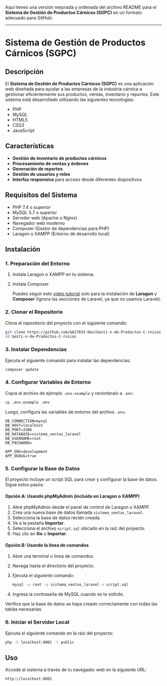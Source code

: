 Aquí tienes una versión mejorada y ordenada del archivo README para el **Sistema de Gestión de Productos Cárnicos (SGPC)** en un formato adecuado para GitHub:

---

# Sistema de Gestión de Productos Cárnicos (SGPC)

## Descripción
El **Sistema de Gestión de Productos Cárnicos (SGPC)** es una aplicación web diseñada para ayudar a las empresas de la industria cárnica a gestionar eficientemente sus productos, ventas, inventario y reportes. Este sistema está desarrollado utilizando las siguientes tecnologías:

- PHP
- MySQL
- HTML5
- CSS3
- JavaScript

## Características
- **Gestión de inventario de productos cárnicos**
- **Procesamiento de ventas y órdenes**
- **Generación de reportes**
- **Gestión de usuarios y roles**
- **Interfaz responsiva** para acceso desde diferentes dispositivos

## Requisitos del Sistema
- PHP 7.4 o superior
- MySQL 5.7 o superior
- Servidor web (Apache o Nginx)
- Navegador web moderno
- Composer (Gestor de dependencias para PHP)
- Laragon o XAMPP (Entorno de desarrollo local)

## Instalación

### 1. Preparación del Entorno
1. Instala Laragon o XAMPP en tu sistema.
2. Instala Composer.
   
   Puedes seguir este [video tutorial](https://www.youtube.com/watch?v=NOSb3gQHtmY) solo para la instalación de **Laragon** y **Composer** (Ignora las secciones de Laravel, ya que no usamos Laravel).

### 2. Clonar el Repositorio
Clona el repositorio del proyecto con el siguiente comando:

```bash
git clone https://github.com/GA17033-Dev/Gesti-n-de-Productos-C-rnicos.git
cd Gesti-n-de-Productos-C-rnicos
```

### 3. Instalar Dependencias
Ejecuta el siguiente comando para instalar las dependencias:

```bash
composer update
```

### 4. Configurar Variables de Entorno
Copia el archivo de ejemplo `.env.example` y renómbralo a `.env`:

```bash
cp .env.example .env
```

Luego, configura las variables de entorno del archivo `.env`:

```dotenv
DB_CONNECTION=mysql
DB_HOST=localhost
DB_PORT=3306
DB_DATABASE=sistema_ventas_laravel
DB_USERNAME=root
DB_PASSWORD=

APP_ENV=development
APP_DEBUG=true
```

### 5. Configurar la Base de Datos
El proyecto incluye un script SQL para crear y configurar la base de datos. Sigue estos pasos:

#### Opción A: Usando phpMyAdmin (incluido en Laragon o XAMPP)
1. Abre phpMyAdmin desde el panel de control de Laragon o XAMPP.
2. Crea una nueva base de datos llamada `sistema_ventas_laravel`.
3. Selecciona la base de datos recién creada.
4. Ve a la pestaña **Importar**.
5. Selecciona el archivo `script.sql` ubicado en la raíz del proyecto.
6. Haz clic en **Go** o **Importar**.

#### Opción B: Usando la línea de comandos
1. Abre una terminal o línea de comandos.
2. Navega hasta el directorio del proyecto.
3. Ejecuta el siguiente comando:

   ```bash
   mysql -u root -p sistema_ventas_laravel < script.sql
   ```

4. Ingresa la contraseña de MySQL cuando se te solicite.
   
Verifica que la base de datos se haya creado correctamente con todas las tablas necesarias.

### 6. Iniciar el Servidor Local
Ejecuta el siguiente comando en la raíz del proyecto:

```bash
php -S localhost:8001 -t public
```

## Uso
Accede al sistema a través de tu navegador web en la siguiente URL:

```
http://localhost:8001
